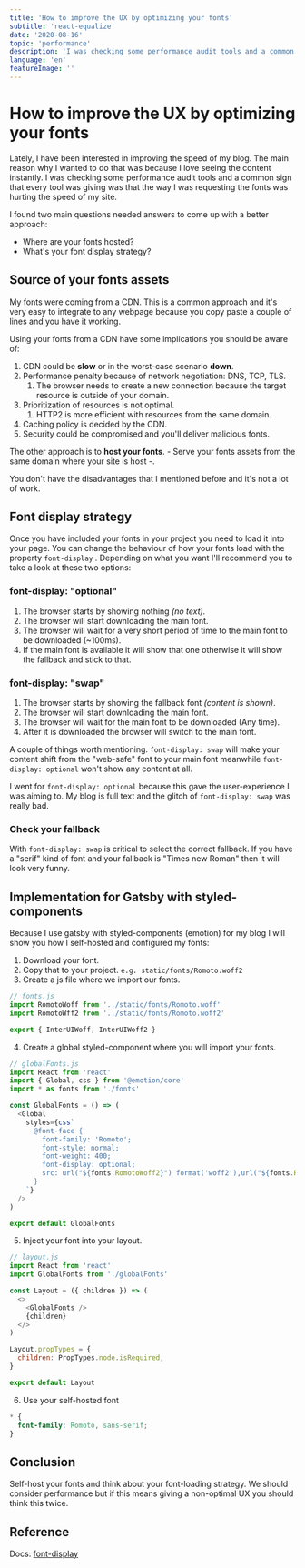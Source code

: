```yaml
---
title: 'How to improve the UX by optimizing your fonts'
subtitle: 'react-equalize'
date: '2020-08-16'
topic: 'performance'
description: 'I was checking some performance audit tools and a common sign that every tool was giving was that the way I was requesting the fonts was hurting the speed.'
language: 'en'
featureImage: ''
---
```


# How to improve the UX by optimizing your fonts

Lately, I have been interested in improving the speed of my blog. The main reason why I wanted to do that was because I love seeing the content instantly. I was checking some performance audit tools and a common sign that every tool was giving was that the way I was requesting the fonts was hurting the speed of my site.

I found two main questions needed answers to come up with a better approach:

- Where are your fonts hosted?
- What's your font display strategy?

## Source of your fonts assets

My fonts were coming from a CDN. This is a common approach and it's very easy to integrate to any webpage because you copy paste a couple of lines and you have it working.

Using your fonts from a CDN have some implications you should be aware of:

1. CDN could be **slow** or in the worst-case scenario **down**.
1. Performance penalty because of network negotiation: DNS, TCP, TLS.
   1. The browser needs to create a new connection because the target resource is outside of your domain.
1. Prioritization of resources is not optimal.
   1. HTTP2 is more efficient with resources from the same domain.
1. Caching policy is decided by the CDN.
1. Security could be compromised and you'll deliver malicious fonts.

The other approach is to **host your fonts**. - Serve your fonts assets from the same domain where your site is host -.

You don't have the disadvantages that I mentioned before and it's not a lot of work.

## Font display strategy

Once you have included your fonts in your project you need to load it into your page. You can change the behaviour of how your fonts load with the property `font-display` . Depending on what you want I'll recommend you to take a look at these two options:

### font-display: "optional"

1. The browser starts by showing nothing _(no text)._
1. The browser will start downloading the main font.
1. The browser will wait for a very short period of time to the main font to be downloaded (~100ms).
1. If the main font is available it will show that one otherwise it will show the fallback and stick to that.

### font-display: "swap"

1. The browser starts by showing the fallback font _(content is shown)_.
1. The browser will start downloading the main font.
1. The browser will wait for the main font to be downloaded (Any time).
1. After it is downloaded the browser will switch to the main font.

A couple of things worth mentioning. `font-display: swap` will make your content shift from the "web-safe" font to your main font meanwhile `font-display: optional` won't show any content at all.

I went for `font-display: optional` because this gave the user-experience I was aiming to. My blog is full text and the glitch of `font-display: swap` was really bad.

### Check your fallback

With `font-display: swap` is critical to select the correct fallback. If you have a "serif" kind of font and your fallback is "Times new Roman" then it will look very funny.

## Implementation for Gatsby with styled-components

Because I use gatsby with styled-components (emotion) for my blog I will show you how I self-hosted and configured my fonts:

1. Download your font.
2. Copy that to your project. `e.g. static/fonts/Romoto.woff2`
3. Create a js file where we import our fonts.

```javascript
// fonts.js
import RomotoWoff from '../static/fonts/Romoto.woff'
import RomotoWff2 from '../static/fonts/Romoto.woff2'

export { InterUIWoff, InterUIWoff2 }
```

4.  Create a global styled-component where you will import your fonts.

```javascript
// globalFonts.js
import React from 'react'
import { Global, css } from '@emotion/core'
import * as fonts from './fonts'

const GlobalFonts = () => (
  <Global
    styles={css`
      @font-face {
        font-family: 'Romoto';
        font-style: normal;
        font-weight: 400;
        font-display: optional;
        src: url("${fonts.RomotoWoff2}") format('woff2'),url("${fonts.RomotoWoff}") format('woff');
      }
    `}
  />
)

export default GlobalFonts
```

5.  Inject your font into your layout.

```javascript
// layout.js
import React from 'react'
import GlobalFonts from './globalFonts'

const Layout = ({ children }) => (
  <>
    <GlobalFonts />
    {children}
  </>
)

Layout.propTypes = {
  children: PropTypes.node.isRequired,
}

export default Layout
```

6. Use your self-hosted font

```css
* {
  font-family: Romoto, sans-serif;
}
```

## Conclusion

Self-host your fonts and think about your font-loading strategy. We should consider performance but if this means giving a non-optimal UX you should think this twice.

## Reference

Docs: [font-display](https://developer.mozilla.org/en-US/docs/Web/CSS/@font-face/font-display)
